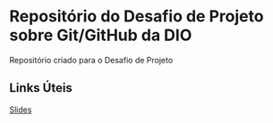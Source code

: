 # Repositório do Desafio de Projeto sobre Git/GitHub da DIO
Repositório criado para o Desafio de Projeto


## Links Úteis
[Slides](https://drive.google.com/file/d/1IZu0qohv1JOmxjEra1lknDiiStU68bl4/view)
